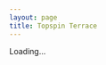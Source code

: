 ```yaml
---
layout: page
title: Topspin Terrace
---
```




<p id="cellData">Loading...</p>

<script defer src="/assets/js/tt.js"></script>
